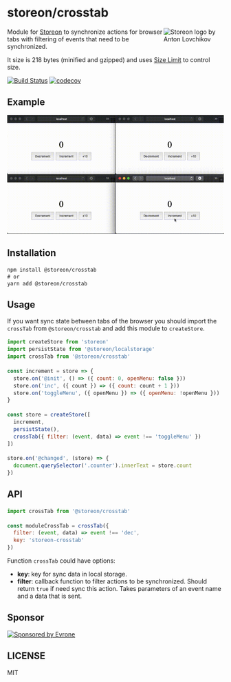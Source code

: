 # storeon/crosstab

<img src="https://storeon.github.io/storeon/logo.svg" align="right"
     alt="Storeon logo by Anton Lovchikov" width="140">
     
Module for [Storeon] to synchronize actions for browser tabs with filtering of events that need to be synchronized. 

It size is 218 bytes (minified and gzipped) and uses [Size Limit] to control size.

[Storeon]: https://github.com/storeon/storeon
[Size Limit]: https://github.com/ai/size-limit

[![Build Status](https://travis-ci.org/storeon/crosstab.svg?branch=master)](https://travis-ci.org/storeon/crosstab)
[![codecov](https://codecov.io/gh/storeon/crosstab/branch/master/graph/badge.svg)](https://codecov.io/gh/storeon/crosstab)


## Example
![Example](example.gif)


## Installation

```
npm install @storeon/crosstab
# or 
yarn add @storeon/crosstab
```


## Usage

If you want sync state between tabs of the browser you should import the `crossTab` from `@storeon/crosstab` and add this module to `createStore`.

```js
import createStore from 'storeon'
import persistState from '@storeon/localstorage'
import crossTab from '@storeon/crosstab'

const increment = store => {
  store.on('@init', () => ({ count: 0, openMenu: false }))
  store.on('inc', ({ count }) => ({ count: count + 1 }))
  store.on('toggleMenu', ({ openMenu }) => ({ openMenu: !openMenu }))
}

const store = createStore([
  increment,
  persistState(),
  crossTab({ filter: (event, data) => event !== 'toggleMenu' })
])

store.on('@changed', (store) => {
  document.querySelector('.counter').innerText = store.count
})
```


## API

```js
import crossTab from '@storeon/crosstab'

const moduleCrossTab = crossTab({
  filter: (event, data) => event !== 'dec',
  key: 'storeon-crosstab'
})
```

Function `crossTab` could have options:

* __key__: key for sync data in local storage.
* __filter__: callback function to filter actions to be synchronized. Should return `true` if need sync this action. Takes parameters of an event name and a data that is sent.


## Sponsor

<p>
  <a href="https://evrone.com/?utm_source=storeon-crosstab">
    <img src="https://solovev.one/static/evrone-sponsored-300.png" 
      alt="Sponsored by Evrone" width="210">
  </a>
</p>


## LICENSE

MIT
